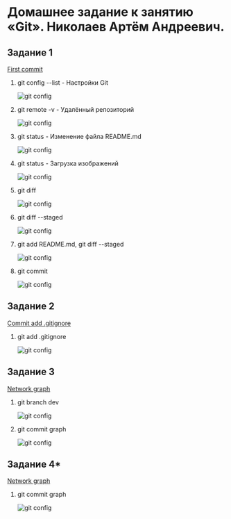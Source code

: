 # Домашнее задание к занятию «Git». Николаев Артём Андреевич.

## Задание 1

[First commit](https://github.com/Pezu-git/HW-Git/commit/dc8e5acc61ba2050fc392f3444a35cd9a4c62f93)

1. git config --list - Настройки Git

   ![git config](https://github.com/Pezu-git/HW-Git/blob/main/img/gitconfig.png)

2. git remote -v - Удалённый репозиторий

   ![git config](https://github.com/Pezu-git/HW-Git/blob/main/img/gitremote.png)

3. git status - Изменение файла README.md

   ![git config](https://github.com/Pezu-git/HW-Git/blob/main/img/gitstatus.png)

4. git status - Загрузка изображений

   ![git config](https://github.com/Pezu-git/HW-Git/blob/main/img/gitstatus1.png)

5. git diff

   ![git config](https://github.com/Pezu-git/HW-Git/blob/main/img/gitdiff.png)

6. git diff --staged

   ![git config](https://github.com/Pezu-git/HW-Git/blob/main/img/gitdiffstaged.png)

7. git add README.md, git diff --staged

   ![git config](https://github.com/Pezu-git/HW-Git/blob/main/img/gitaddgitdiffstaged.png)

8. git commit

   ![git config](https://github.com/Pezu-git/HW-Git/blob/main/img/gitcommit.png)

## Задание 2

[Commit add .gitignore](https://github.com/Pezu-git/HW-Git/commit/1a2aded565e4ac1ab1dacd02be0ddf6f240ba212)

1. git add .gitignore

   ![git config](https://github.com/Pezu-git/HW-Git/blob/main/img/addgitignore.png)

## Задание 3

[Network graph](https://github.com/Pezu-git/HW-Git/network)

1. git branch dev

   ![git config](https://github.com/Pezu-git/HW-Git/blob/main/img/gitbranchdev.png)

2. git commit graph

   ![git config](https://github.com/Pezu-git/HW-Git/blob/main/img/commitgraph.png)

## Задание 4\*

[Network graph](https://github.com/Pezu-git/HW-Git/network)

1. git commit graph

   ![git config](https://github.com/Pezu-git/HW-Git/blob/main/img/mergeconflict.png)
